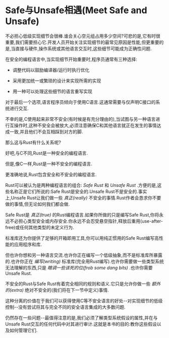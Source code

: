 # Safe与Unsafe相遇(Meet Safe and Unsafe)

不必担心低级实现细节会很棒.谁会关心空元组占用多少空间?可悲的是,它有时很重要,我们需要担心它.开发人员开始关注实现细节的最常见原因是性能,但更重要的是,当直接与硬件,操作系统或其他语言交互时,这些细节可能成为正确性问题.

在安全的编程语言中,当实现细节开始重要时,程序员通常有三种选择:

- 调整代码以鼓励编译器/运行时执行优化

- 采用更加统一或繁琐的设计来实现所需的实现

- 用一种可以处理这些细节的语言重写实现

对于最后一个选项,语言程序员倾向于使用C语言.这通常需要与仅声明C接口的系统进行交互.

不幸的是,C使用起来非常不安全(有时候是有充分理由的),当试图与另一种语言进行互操作时,这种不安全会被放大,必须注意确保C和其他语言就正在发生的事情达成一致,并且他们不会互相踩到对方的脚.

那么这与Rust有什么关系呢?

好吧,与C不同,Rust是一种安全的编程语言.

但是,像C一样,Rust是一种不安全的编程语言.

更准确地说,Rust包含安全和不安全的编程语言.

Rust可以被认为是两种编程语言的组合: *Safe Rust* 和 *Unsafe Rust* .方便的是,这些名称正是它们所说的:Safe Rust是安全的.Unsafe Rust不是安全的.事实上,Unsafe Rust让我们做一些 *真正(really)* 不安全的事情.Rust作者会恳求你不要做的事情,但无论如何我们都会做.

Safe Rust是 *真正(true)* 的Rust编程语言.如果你所做的只是编写Safe Rust,你将永远不必担心类型安全或内存安全.你永远不会忍受悬空指针,释放后重用(use-after-free)或任何其他类型的未定义行为.

标准库还为你提供了足够的开箱即用工具,你可以用纯正惯用的Safe Rust编写高性能的应用程序和库.

但也许你想和另一种语言交流.也许你正在编写一个低级抽象,而不是标准库所暴露的.也许你正在 *编写(writing)* 标准库(完全用Rust编写).也许你需要做一些类型系统无法理解的东西,只是 *瞎调一些该死的位(frob some dang bits)* .也许你需要Unsafe Rust.

不安全的Rust与Safe Rust有着完全相同的规则和语义.它只是允许你做一些 *额外的(extra)* 绝对不安全的(我们将在下一节中定义)事情.

这种分离的价值在于我们可以获得使用C等不安全语言的好处--对实现细节的低级控制--没有尝试将其与完全不同的安全语言集成的大多数问题.

仍然存在一些问题--最值得注意的是,我们必须了解类型系统假设的属性,并在与Unsafe Rust交互的任何代码中对其进行审计.这就是本书的目的:教你这些假设以及如何管理它们.